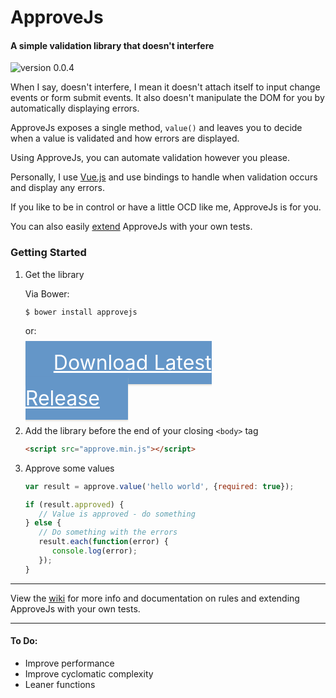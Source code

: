 # ApproveJs
#### A simple validation library that doesn't interfere
![version 0.0.4](https://img.shields.io/badge/version-0.0.4-green.svg)

When I say, doesn't interfere, I mean it doesn't attach itself to input change events or form submit events. It also doesn't manipulate the DOM for you by automatically displaying errors.

ApproveJs exposes a single method, `value()` and leaves you to decide when a value is validated and how errors are displayed.

Using ApproveJs, you can automate validation however you please.

Personally, I use [Vue.js](http://vuejs.org/guide/events.html) and use bindings to handle when validation occurs and display any errors.

If you like to be in control or have a little OCD like me, ApproveJs is for you.

You can also easily [extend](https://github.com/CharlGottschalk/approvejs/wiki/Adding-Your-Own-Tests) ApproveJs with your own tests.

### Getting Started

1. Get the library

   Via Bower:

   ```
   $ bower install approvejs
   ```

   or:

   <a href="https://github.com/CharlGottschalk/approvejs/releases"
      style="color: #fff; background-color: #6496c8; margin: 0 10px 0 0; padding: 15px 45px; font-size: 32px; line-height: 1.8; box-shadow: 0 2px 2px rgba(204, 197, 185, 0.5);"> Download Latest Release </a>

2. Add the library before the end of your closing `<body>` tag

   ```html
   <script src="approve.min.js"></script>
   ```
3. Approve some values

   ```javascript
   var result = approve.value('hello world', {required: true});

   if (result.approved) {
      // Value is approved - do something
   } else {
      // Do something with the errors
      result.each(function(error) {
         console.log(error);
      });
   }
   ```

---

View the [wiki](https://github.com/CharlGottschalk/approvejs/wiki) for more info and documentation on rules and extending ApproveJs with your own tests.

---

#### To Do:

- Improve performance
- Improve cyclomatic complexity
- Leaner functions
